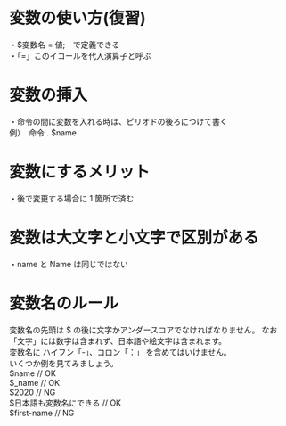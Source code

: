 # 変数の使い方(復習)

・\$変数名 = 値;　で定義できる  
・「=」このイコールを代入演算子と呼ぶ

# 変数の挿入

・命令の間に変数を入れる時は、ピリオドの後ろにつけて書く  
例）　命令 . \$name

# 変数にするメリット

・後で変更する場合に 1 箇所で済む

# 変数は大文字と小文字で区別がある

・name と Name は同じではない

# 変数名のルール
変数名の先頭は $ の後に文字かアンダースコアでなければなりません。 なお「文字」には数字は含まれず、日本語や絵文字は含まれます。  
変数名に ハイフン「-」、コロン「：」 を含めてはいけません。  
いくつか例を見てみましょう。  
$name // OK  
$_name // OK  
$2020 // NG  
$日本語も変数名にできる // OK  
$first-name // NG  
